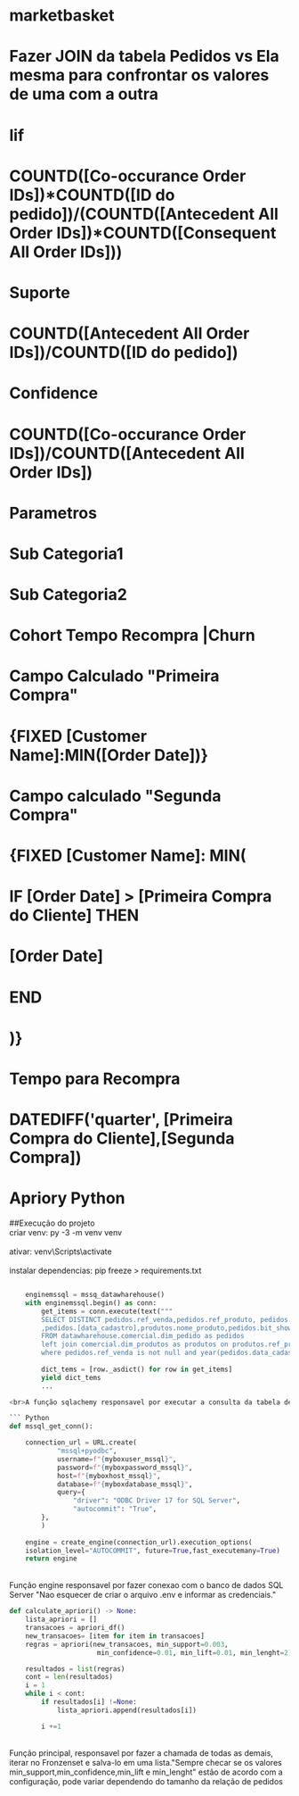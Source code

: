 # marketbasket
# Fazer JOIN da tabela Pedidos vs Ela mesma para confrontar os valores de uma com a outra

# lif
# COUNTD([Co-occurance Order IDs])*COUNTD([ID do pedido])/(COUNTD([Antecedent All Order IDs])*COUNTD([Consequent All Order IDs]))

# Suporte

# COUNTD([Antecedent All Order IDs])/COUNTD([ID do pedido])

# Confidence

# COUNTD([Co-occurance Order IDs])/COUNTD([Antecedent All Order IDs])

# Parametros
# Sub Categoria1
# Sub Categoria2





# Cohort Tempo Recompra |Churn


# Campo Calculado "Primeira Compra"
# {FIXED [Customer Name]:MIN([Order Date])}

# Campo calculado "Segunda Compra"
# {FIXED [Customer Name]: MIN(
# IF [Order Date] > [Primeira Compra do Cliente] THEN
# [Order Date]
# END
# )}


# Tempo para Recompra
# DATEDIFF('quarter', [Primeira Compra do Cliente],[Segunda Compra])




# Apriory Python

##Execução do projeto
<br>criar venv: py -3 -m venv venv<br/>
<br>ativar: venv\Scripts\activate<br/>
<br>instalar dependencias: pip freeze > requirements.txt<br/>



```Python

    enginemssql = mssq_datawharehouse()
    with enginemssql.begin() as conn:
        get_items = conn.execute(text("""
        SELECT DISTINCT pedidos.ref_venda,pedidos.ref_produto, pedidos.quantidade   
        ,pedidos.[data_cadastro],produtos.nome_produto,pedidos.bit_showroom,produtos.marca,pedidos.ref_contrato
        FROM datawharehouse.comercial.dim_pedido as pedidos
        left join comercial.dim_produtos as produtos on produtos.ref_produto = pedidos.ref_produto
        where pedidos.ref_venda is not null and year(pedidos.data_cadastro) >= '2022'""")).all()
        
        dict_tems = [row._asdict() for row in get_items]
        yield dict_tems
        ...

<br>A função sqlachemy responsavel por executar a consulta da tabela de produtos e retornar para a função do Apriori. Checar se nao esta vindo arquilvos NULL <br/>

``` Python
def mssql_get_conn():

    connection_url = URL.create(
            "mssql+pyodbc",
            username=f"{myboxuser_mssql}",
            password=f"{myboxpassword_mssql}",
            host=f"{myboxhost_mssql}",
            database=f"{myboxdatabase_mssql}",
            query={
                "driver": "ODBC Driver 17 for SQL Server",
                "autocommit": "True",
        },
        )
      
    engine = create_engine(connection_url).execution_options(
    isolation_level="AUTOCOMMIT", future=True,fast_executemany=True)
    return engine

```

<br>Função engine responsavel por fazer conexao com o banco de dados SQL Server "Nao esquecer de criar o arquivo .env e informar as credenciais."<br/>



``` Python
def calculate_apriori() -> None:
    lista_apriori = []
    transacoes = apriori_df()
    new_transacoes= [item for item in transacoes]
    regras = apriori(new_transacoes, min_support=0.003,
                      min_confidence=0.01, min_lift=0.01, min_lenght=2)

    resultados = list(regras)
    cont = len(resultados)
    i = 1
    while i < cont:
        if resultados[i] !=None:
            lista_apriori.append(resultados[i])

        i +=1

```

<br>Função principal, responsavel por fazer a chamada de todas as demais, iterar no Fronzenset e salva-lo em uma lista."Sempre checar se os valores min_support,min_confidence,min_lift e min_lenght"  estão de acordo com a configuração, pode variar dependendo do tamanho da relação de pedidos<br/>